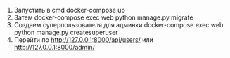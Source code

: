 1. Запустить в cmd docker-compose up
2. Затем docker-compose exec web python manage.py migrate
3. Создаем суперпользователя для админки docker-compose exec web python manage.py createsuperuser
4. Перейти по http://127.0.0.1:8000/api/users/ или http://127.0.0.1:8000/admin/
